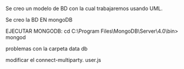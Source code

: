 Se creo un modelo de BD con la cual trabajaremos usando UML.

Se creo la BD EN mongoDB

EJECUTAR MONGODB:
cd C:\Program Files\MongoDB\Server\4.0\bin>
mongod

problemas con la carpeta data db

modificar el connect-multiparty. user.js